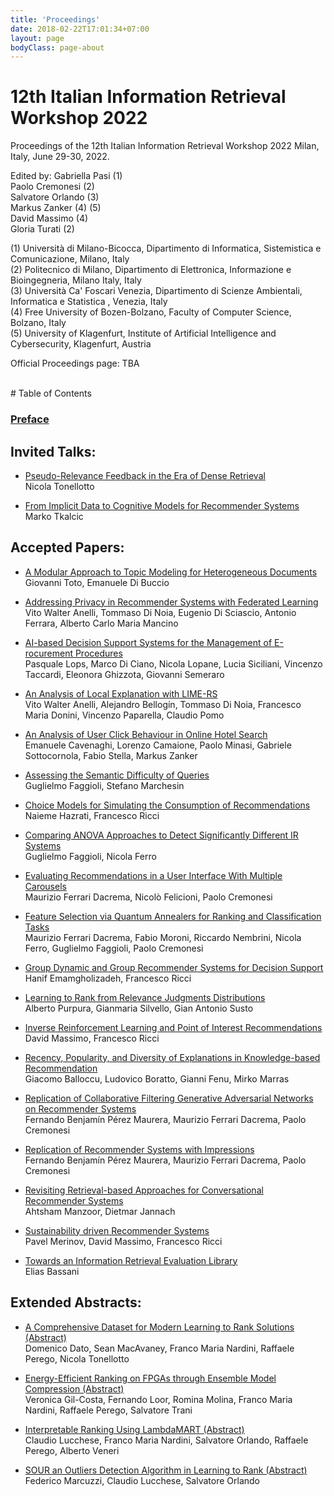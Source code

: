 ```yaml
---
title: 'Proceedings'
date: 2018-02-22T17:01:34+07:00
layout: page
bodyClass: page-about
---
```


# 12th Italian Information Retrieval Workshop 2022

Proceedings of the 12th Italian Information Retrieval Workshop 2022
Milan, Italy, June 29-30, 2022.

Edited by:
Gabriella Pasi (1)<br>
Paolo Cremonesi (2)<br>
Salvatore Orlando (3)<br>
Markus Zanker (4) (5)<br>
David Massimo (4)<br>
Gloria Turati (2)<br>

(1) Università di Milano-Bicocca, Dipartimento di Informatica, Sistemistica e Comunicazione, Milano, Italy<br>
(2) Politecnico di Milano, Dipartimento di Elettronica, Informazione e Bioingegneria, Milano Italy, Italy<br>
(3) Università Ca' Foscari Venezia, Dipartimento di Scienze Ambientali, Informatica e Statistica , Venezia, Italy<br>
(4) Free University of Bozen-Bolzano, Faculty of Computer Science, Bolzano, Italy<br>
(5) University of Klagenfurt, Institute of Artificial Intelligence and Cybersecurity, Klagenfurt, Austria<br>


Official Proceedings page: TBA

<br>
# Table of Contents

### [Preface](https://github.com/recsyspolimi/iir2022/raw/gh-pages/papers/preface.pdf)

## Invited Talks:
- [Pseudo-Relevance Feedback in the Era of Dense Retrieval](https://github.com/recsyspolimi/iir2022/raw/gh-pages/papers/invited1.pdf)  
  Nicola Tonellotto

- [From Implicit Data to Cognitive Models for Recommender Systems](https://github.com/recsyspolimi/iir2022/raw/gh-pages/papers/invited2.pdf)  
  Marko Tkalcic

## Accepted Papers:
- [A Modular Approach to Topic Modeling for Heterogeneous Documents](https://github.com/recsyspolimi/iir2022/raw/gh-pages/papers/paper1.pdf)  
  Giovanni Toto, Emanuele Di Buccio

- [Addressing Privacy in Recommender Systems with Federated Learning](https://github.com/recsyspolimi/iir2022/raw/gh-pages/papers/paper2.pdf)  
  Vito Walter Anelli, Tommaso Di Noia, Eugenio Di Sciascio, Antonio Ferrara, Alberto Carlo Maria Mancino

- [AI-based Decision Support Systems for the Management of E-rocurement Procedures](https://github.com/recsyspolimi/iir2022/raw/gh-pages/papers/paper3.pdf)  
  Pasquale Lops, Marco Di Ciano, Nicola Lopane, Lucia Siciliani, Vincenzo Taccardi, Eleonora Ghizzota, Giovanni Semeraro

- [An Analysis of Local Explanation with LIME-RS](https://github.com/recsyspolimi/iir2022/raw/gh-pages/papers/paper4.pdf)  
  Vito Walter Anelli, Alejandro Bellogín, Tommaso Di Noia, Francesco Maria Donini, Vincenzo Paparella, Claudio Pomo

- [An Analysis of User Click Behaviour in Online Hotel Search](https://github.com/recsyspolimi/iir2022/raw/gh-pages/papers/paper5.pdf)  
  Emanuele Cavenaghi, Lorenzo Camaione, Paolo Minasi, Gabriele Sottocornola, Fabio Stella, Markus Zanker

- [Assessing the Semantic Difficulty of Queries](https://github.com/recsyspolimi/iir2022/raw/gh-pages/papers/paper6.pdf)  
  Guglielmo Faggioli, Stefano Marchesin

- [Choice Models for Simulating the Consumption of Recommendations](https://github.com/recsyspolimi/iir2022/raw/gh-pages/papers/paper7.pdf)  
  Naieme Hazrati, Francesco Ricci
  
- [Comparing ANOVA Approaches to Detect Significantly Different IR Systems](https://github.com/recsyspolimi/iir2022/raw/gh-pages/papers/paper8.pdf)  
  Guglielmo Faggioli, Nicola Ferro

- [Evaluating Recommendations in a User Interface With Multiple Carousels](https://github.com/recsyspolimi/iir2022/raw/gh-pages/papers/paper10.pdf)  
  Maurizio Ferrari Dacrema, Nicolò Felicioni, Paolo Cremonesi

- [Feature Selection via Quantum Annealers for Ranking and Classification Tasks](https://github.com/recsyspolimi/iir2022/raw/gh-pages/papers/paper11.pdf)  
  Maurizio Ferrari Dacrema, Fabio Moroni, Riccardo Nembrini, Nicola Ferro, Guglielmo Faggioli, Paolo Cremonesi

- [Group Dynamic and Group Recommender Systems for Decision Support](https://github.com/recsyspolimi/iir2022/raw/gh-pages/papers/paper13.pdf)  
  Hanif Emamgholizadeh, Francesco Ricci

- [Learning to Rank from Relevance Judgments Distributions](https://github.com/recsyspolimi/iir2022/raw/gh-pages/papers/paper16.pdf)  
  Alberto Purpura, Gianmaria Silvello, Gian Antonio Susto

- [Inverse Reinforcement Learning and Point of Interest Recommendations](https://github.com/recsyspolimi/iir2022/raw/gh-pages/papers/paper17.pdf)  
  David Massimo, Francesco Ricci

- [Recency, Popularity, and Diversity of Explanations in Knowledge-based Recommendation](https://github.com/recsyspolimi/iir2022/raw/gh-pages/papers/paper18.pdf)  
  Giacomo Balloccu, Ludovico Boratto, Gianni Fenu, Mirko Marras

- [Replication of Collaborative Filtering Generative Adversarial Networks on Recommender Systems](https://github.com/recsyspolimi/iir2022/raw/gh-pages/papers/paper19.pdf)  
  Fernando Benjamín Pérez Maurera, Maurizio Ferrari Dacrema, Paolo Cremonesi

- [Replication of Recommender Systems with Impressions](https://github.com/recsyspolimi/iir2022/raw/gh-pages/papers/paper20.pdf)  
  Fernando Benjamín Pérez Maurera, Maurizio Ferrari Dacrema, Paolo Cremonesi

- [Revisiting Retrieval-based Approaches for Conversational Recommender Systems](https://github.com/recsyspolimi/iir2022/raw/gh-pages/papers/paper21.pdf)  
  Ahtsham Manzoor, Dietmar Jannach

- [Sustainability driven Recommender Systems](https://github.com/recsyspolimi/iir2022/raw/gh-pages/papers/paper22.pdf)  
  Pavel Merinov, David Massimo, Francesco Ricci

- [Towards an Information Retrieval Evaluation Library](https://github.com/recsyspolimi/iir2022/raw/gh-pages/papers/paper23.pdf)  
  Elias Bassani


## Extended Abstracts:

- [A Comprehensive Dataset for Modern Learning to Rank Solutions (Abstract)](https://github.com/recsyspolimi/iir2022/raw/gh-pages/papers/paper15.pdf)  
  Domenico Dato, Sean MacAvaney, Franco Maria Nardini, Raffaele Perego, Nicola Tonellotto

- [Energy-Efficient Ranking on FPGAs through Ensemble Model Compression (Abstract)](https://github.com/recsyspolimi/iir2022/raw/gh-pages/papers/paper9.pdf)  
  Veronica Gil-Costa, Fernando Loor, Romina Molina, Franco Maria Nardini, Raffaele Perego, Salvatore Trani

- [Interpretable Ranking Using LambdaMART (Abstract)](https://github.com/recsyspolimi/iir2022/raw/gh-pages/papers/paper14.pdf)  
  Claudio Lucchese, Franco Maria Nardini, Salvatore Orlando, Raffaele Perego, Alberto Veneri

- [SOUR an Outliers Detection Algorithm in Learning to Rank (Abstract)](https://github.com/recsyspolimi/iir2022/raw/gh-pages/papers/paper12.pdf)  
  Federico Marcuzzi, Claudio Lucchese, Salvatore Orlando
